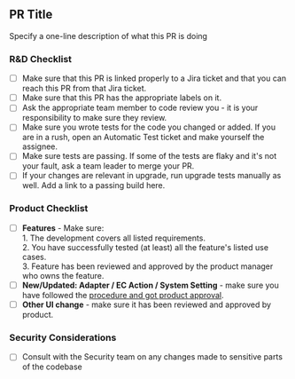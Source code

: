 ## PR Title

Specify a one-line description of what this PR is doing

### R&D Checklist

- [ ] Make sure that this PR is linked properly to a Jira ticket and that you can reach this PR from that Jira ticket.
- [ ] Make sure that this PR has the appropriate labels on it.
- [ ] Ask the appropriate team member to code review you - it is your responsibility to make sure they review.
- [ ] Make sure you wrote tests for the code you changed or added. If you are in a rush, open an Automatic Test ticket and make yourself the assignee.
- [ ] Make sure tests are passing. If some of the tests are flaky and it's not your fault, ask a team leader to merge your PR.
- [ ] If your changes are relevant in upgrade, run upgrade tests manually as well. Add a link to a passing build here.

### Product Checklist

- [ ] **Features** - Make sure:<br>
        1. The development covers all listed requirements.<br>
        2. You have successfully tested (at least) all the feature's listed use cases.<br>
        3. Feature has been reviewed and approved by the product manager who owns the feature.
- [ ] **New/Updated: Adapter / EC Action / System Setting** - make sure you have followed the [procedure and got product approval](https://axonius.atlassian.net/wiki/spaces/AX/pages/1256259585/SREs+Features+-+Product+Approval+Process).
- [ ] **Other UI change** - make sure it has been reviewed and approved by product.

### Security Considerations

- [ ] Consult with the Security team on any changes made to sensitive parts of the codebase
